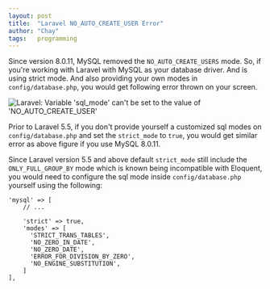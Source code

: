 ```yaml
---
layout: post
title:  "Laravel NO_AUTO_CREATE_USER Error"
author: "Chay"
tags:   programming
---
```


Since version 8.0.11, MySQL removed the `NO_AUTO_CREATE_USERS` mode. So, if you're working with Laravel with MySQL as
your database driver. And is using strict mode. And also providing your own modes in `config/database.php`,
you would get following error thrown on your screen.

![Laravel: Variable 'sql_mode' can't be set to the value of 'NO_AUTO_CREATE_USER'](/blog/assets/images/no_auth_create_user-laravel-error.png)

Prior to Laravel 5.5, if you don't provide yourself a customized sql modes on `config/database.php` and set the `strict_mode` to `true`,
you would get similar error as above figure if you use MySQL 8.0.11.

Since Laravel version 5.5 and above default `strict_mode` still include the `ONLY_FULL_GROUP_BY` mode which is known being incompatible 
with Eloquent, you would need to configure the sql mode inside `config/database.php` yourself using the following:

````
'mysql' => [
    // ...
    
    'strict' => true,
    'modes' => [
      'STRICT_TRANS_TABLES',
      'NO_ZERO_IN_DATE',
      'NO_ZERO_DATE',
      'ERROR_FOR_DIVISION_BY_ZERO',
      'NO_ENGINE_SUBSTITUTION',
    ]
],
````

